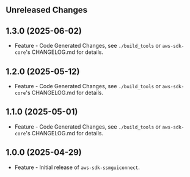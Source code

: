 Unreleased Changes
------------------

1.3.0 (2025-06-02)
------------------

* Feature - Code Generated Changes, see `./build_tools` or `aws-sdk-core`'s CHANGELOG.md for details.

1.2.0 (2025-05-12)
------------------

* Feature - Code Generated Changes, see `./build_tools` or `aws-sdk-core`'s CHANGELOG.md for details.

1.1.0 (2025-05-01)
------------------

* Feature - Code Generated Changes, see `./build_tools` or `aws-sdk-core`'s CHANGELOG.md for details.

1.0.0 (2025-04-29)
------------------

* Feature - Initial release of `aws-sdk-ssmguiconnect`.

